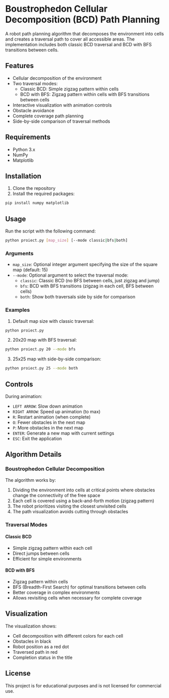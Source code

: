 # Boustrophedon Cellular Decomposition (BCD) Path Planning

A robot path planning algorithm that decomposes the environment into cells and creates a traversal path to cover all accessible areas. The implementation includes both classic BCD traversal and BCD with BFS transitions between cells.

## Features

- Cellular decomposition of the environment
- Two traversal modes:
  - Classic BCD: Simple zigzag pattern within cells
  - BCD with BFS: Zigzag pattern within cells with BFS transitions between cells
- Interactive visualization with animation controls
- Obstacle avoidance
- Complete coverage path planning
- Side-by-side comparison of traversal methods

## Requirements

- Python 3.x
- NumPy
- Matplotlib

## Installation

1. Clone the repository
2. Install the required packages:

```bash
pip install numpy matplotlib
```

## Usage

Run the script with the following command:

```bash
python proiect.py [map_size] [--mode classic|bfs|both]
```

### Arguments

- `map_size`: Optional integer argument specifying the size of the square map (default: 15)
- `--mode`: Optional argument to select the traversal mode:
  - `classic`: Classic BCD (no BFS between cells, just zigzag and jump)
  - `bfs`: BCD with BFS transitions (zigzag in each cell, BFS between cells)
  - `both`: Show both traversals side by side for comparison

### Examples

1. Default map size with classic traversal:

```bash
python proiect.py
```

2. 20x20 map with BFS traversal:

```bash
python proiect.py 20 --mode bfs
```

3. 25x25 map with side-by-side comparison:

```bash
python proiect.py 25 --mode both
```

## Controls

During animation:

- `LEFT ARROW`: Slow down animation
- `RIGHT ARROW`: Speed up animation (to max)
- `R`: Restart animation (when complete)
- `O`: Fewer obstacles in the next map
- `P`: More obstacles in the next map
- `ENTER`: Generate a new map with current settings
- `ESC`: Exit the application

## Algorithm Details

### Boustrophedon Cellular Decomposition

The algorithm works by:

1. Dividing the environment into cells at critical points where obstacles change the connectivity of the free space
2. Each cell is covered using a back-and-forth motion (zigzag pattern)
3. The robot prioritizes visiting the closest unvisited cells
4. The path visualization avoids cutting through obstacles

### Traversal Modes

#### Classic BCD

- Simple zigzag pattern within each cell
- Direct jumps between cells
- Efficient for simple environments

#### BCD with BFS

- Zigzag pattern within cells
- BFS (Breadth-First Search) for optimal transitions between cells
- Better coverage in complex environments
- Allows revisiting cells when necessary for complete coverage

## Visualization

The visualization shows:

- Cell decomposition with different colors for each cell
- Obstacles in black
- Robot position as a red dot
- Traversed path in red
- Completion status in the title

## License

This project is for educational purposes and is not licensed for
commercial use.
